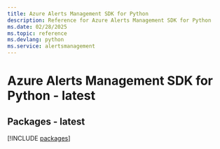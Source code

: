 ```yaml
---
title: Azure Alerts Management SDK for Python
description: Reference for Azure Alerts Management SDK for Python
ms.date: 02/28/2025
ms.topic: reference
ms.devlang: python
ms.service: alertsmanagement
---
```

# Azure Alerts Management SDK for Python - latest
## Packages - latest
[!INCLUDE [packages](alerts-management-index.md)]